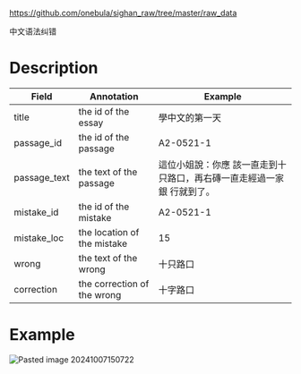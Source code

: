 https://github.com/onebula/sighan_raw/tree/master/raw_data

中文语法纠错
# Description
| Field        | Annotation                  | Example                              |
| ------------ | --------------------------- | ------------------------------------ |
| title        | the id of the essay         | 學中文的第一天                              |
| passage_id   | the id of the passage       | A2-0521-1                            |
| passage_text | the text of the passage     | 這位小姐說：你應 該一直走到十只路口，再右磚一直走經過一家銀 行就到了。 |
| mistake_id   | the id of the mistake       | A2-0521-1                            |
| mistake_loc  | the location of the mistake | 15                                   |
| wrong        | the text of the wrong       | 十只路口                                 |
| correction   | the correction of the wrong | 十字路口                                 |
# Example
![Pasted image 20241007150722](https://github.com/user-attachments/assets/4c53a719-c3ef-4701-98c3-9b6d2cacbafc)

